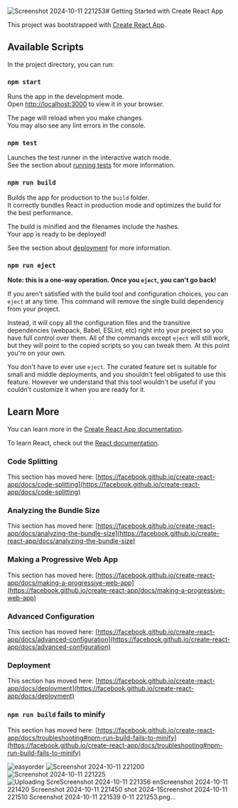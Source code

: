 ![Screenshot 2024-10-11 221253](https://github.com/user-attachments/assets/9a8a3a5c-5c67-4b59-b24a-8c093af97564)# Getting Started with Create React App

This project was bootstrapped with [Create React App](https://github.com/facebook/create-react-app).

## Available Scripts

In the project directory, you can run:

### `npm start`

Runs the app in the development mode.\
Open [http://localhost:3000](http://localhost:3000) to view it in your browser.

The page will reload when you make changes.\
You may also see any lint errors in the console.

### `npm test`

Launches the test runner in the interactive watch mode.\
See the section about [running tests](https://facebook.github.io/create-react-app/docs/running-tests) for more information.

### `npm run build`

Builds the app for production to the `build` folder.\
It correctly bundles React in production mode and optimizes the build for the best performance.

The build is minified and the filenames include the hashes.\
Your app is ready to be deployed!

See the section about [deployment](https://facebook.github.io/create-react-app/docs/deployment) for more information.

### `npm run eject`

**Note: this is a one-way operation. Once you `eject`, you can't go back!**

If you aren't satisfied with the build tool and configuration choices, you can `eject` at any time. This command will remove the single build dependency from your project.

Instead, it will copy all the configuration files and the transitive dependencies (webpack, Babel, ESLint, etc) right into your project so you have full control over them. All of the commands except `eject` will still work, but they will point to the copied scripts so you can tweak them. At this point you're on your own.

You don't have to ever use `eject`. The curated feature set is suitable for small and middle deployments, and you shouldn't feel obligated to use this feature. However we understand that this tool wouldn't be useful if you couldn't customize it when you are ready for it.

## Learn More

You can learn more in the [Create React App documentation](https://facebook.github.io/create-react-app/docs/getting-started).

To learn React, check out the [React documentation](https://reactjs.org/).

### Code Splitting

This section has moved here: [https://facebook.github.io/create-react-app/docs/code-splitting](https://facebook.github.io/create-react-app/docs/code-splitting)

### Analyzing the Bundle Size

This section has moved here: [https://facebook.github.io/create-react-app/docs/analyzing-the-bundle-size](https://facebook.github.io/create-react-app/docs/analyzing-the-bundle-size)

### Making a Progressive Web App

This section has moved here: [https://facebook.github.io/create-react-app/docs/making-a-progressive-web-app](https://facebook.github.io/create-react-app/docs/making-a-progressive-web-app)

### Advanced Configuration

This section has moved here: [https://facebook.github.io/create-react-app/docs/advanced-configuration](https://facebook.github.io/create-react-app/docs/advanced-configuration)

### Deployment

This section has moved here: [https://facebook.github.io/create-react-app/docs/deployment](https://facebook.github.io/create-react-app/docs/deployment)

### `npm run build` fails to minify

This section has moved here: [https://facebook.github.io/create-react-app/docs/troubleshooting#npm-run-build-fails-to-minify](https://facebook.github.io/create-react-app/docs/troubleshooting#npm-run-build-fails-to-minify)




![easyorder](https://github.com/user-attachments/assets/714d5f30-776b-4f06-b925-e1621b9e5d5e)
![Screenshot 2024-10-11 221200](https://github.com/user-attachments/assets/2f1b3a83-053f-45d1-8e48-dd5bf3fc165e)
![Screenshot 2024-10-11 221225](https://github.com/user-attachments/assets/8669659e-32be-47d5-8074-64bb88e488c0)
![Uploading Scre![Screenshot 2024-10-11 221356](https://github.com/user-attachments/assets/d659f5a5-e13c-4cfc-865c-156b0f34198b)
en![Screenshot 2024-10-11 221420](https://github.com/user-attachments/assets/323698d0-0ae2-4542-ac60-7aecbc53b7f3)
![Screenshot 2024-10-11 221450](https://github.com/user-attachments/assets/abe34dd2-14e8-4f97-8b84-62bb0947de89)
shot 2024-1![Screenshot 2024-10-11 221510](https://github.com/user-attachments/assets/b2d31e7b-7a88-4530-8fcf-197b477f0b5b)
![Screenshot 2024-10-11 221539](https://github.com/user-attachments/assets/4fea24d8-0c3d-424f-8946-2d6f9c873217)
0-11 221253.png…]()



